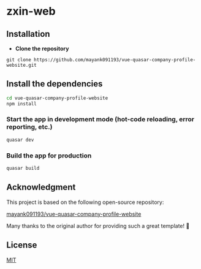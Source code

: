 # zxin-web

## Installation

* **Clone the repository**

```
git clone https://github.com/mayank091193/vue-quasar-company-profile-website.git
```

## Install the dependencies
```bash
cd vue-quasar-company-profile-website
npm install
```

### Start the app in development mode (hot-code reloading, error reporting, etc.)
```bash
quasar dev
```


### Build the app for production
```bash
quasar build
```

## Acknowledgment  
This project is based on the following open-source repository:  

[mayank091193/vue-quasar-company-profile-website](https://github.com/mayank091193/vue-quasar-company-profile-website)  

Many thanks to the original author for providing such a great template! 🙏

## License

[MIT](http://opensource.org/licenses/MIT)

